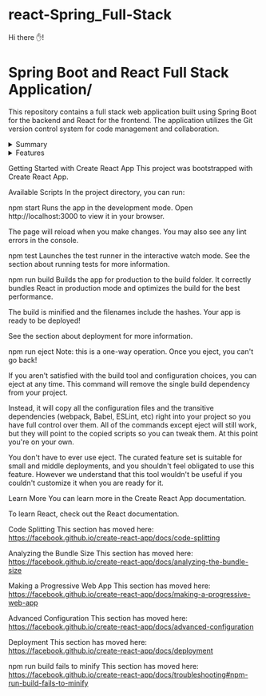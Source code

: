 # react-Spring_Full-Stack
Hi there ✋!
# Spring Boot and React Full Stack Application/
This repository contains a full stack web application built using Spring Boot for the backend and React for the frontend. The application utilizes the Git version control system for code management and collaboration.
<details>

<summary>Summary</summary>
Technologies Used
Spring Boot: A Java-based framework used for building robust and scalable web applications.
React A JavaScript library for building user interfaces.
Git: A distributed version control system for tracking changes in code.
RESTful API: The backend exposes a set of RESTful APIs to communicate with the frontend.
Maven: A build automation tool used for managing dependencies and building the project.
</details>
<details>

<summary>Features</summary>

User Authentication: The application supports user registration and login functionality.
CRUD Operations: Users can perform Create, Read, Update, and Delete operations on data stored in the application's database.
Responsive UI: The frontend is designed to provide a seamless user experience across different devices and screen sizes.
Error Handling: Proper error handling and validation are implemented to ensure a smooth user experience.
</details>

Getting Started with Create React App
This project was bootstrapped with Create React App.

Available Scripts
In the project directory, you can run:

npm start
Runs the app in the development mode.
Open http://localhost:3000 to view it in your browser.

The page will reload when you make changes.
You may also see any lint errors in the console.

npm test
Launches the test runner in the interactive watch mode.
See the section about running tests for more information.

npm run build
Builds the app for production to the build folder.
It correctly bundles React in production mode and optimizes the build for the best performance.

The build is minified and the filenames include the hashes.
Your app is ready to be deployed!

See the section about deployment for more information.

npm run eject
Note: this is a one-way operation. Once you eject, you can't go back!

If you aren't satisfied with the build tool and configuration choices, you can eject at any time. This command will remove the single build dependency from your project.

Instead, it will copy all the configuration files and the transitive dependencies (webpack, Babel, ESLint, etc) right into your project so you have full control over them. All of the commands except eject will still work, but they will point to the copied scripts so you can tweak them. At this point you're on your own.

You don't have to ever use eject. The curated feature set is suitable for small and middle deployments, and you shouldn't feel obligated to use this feature. However we understand that this tool wouldn't be useful if you couldn't customize it when you are ready for it.

Learn More
You can learn more in the Create React App documentation.

To learn React, check out the React documentation.

Code Splitting
This section has moved here: https://facebook.github.io/create-react-app/docs/code-splitting

Analyzing the Bundle Size
This section has moved here: https://facebook.github.io/create-react-app/docs/analyzing-the-bundle-size

Making a Progressive Web App
This section has moved here: https://facebook.github.io/create-react-app/docs/making-a-progressive-web-app

Advanced Configuration
This section has moved here: https://facebook.github.io/create-react-app/docs/advanced-configuration

Deployment
This section has moved here: https://facebook.github.io/create-react-app/docs/deployment

npm run build fails to minify
This section has moved here: https://facebook.github.io/create-react-app/docs/troubleshooting#npm-run-build-fails-to-minify
